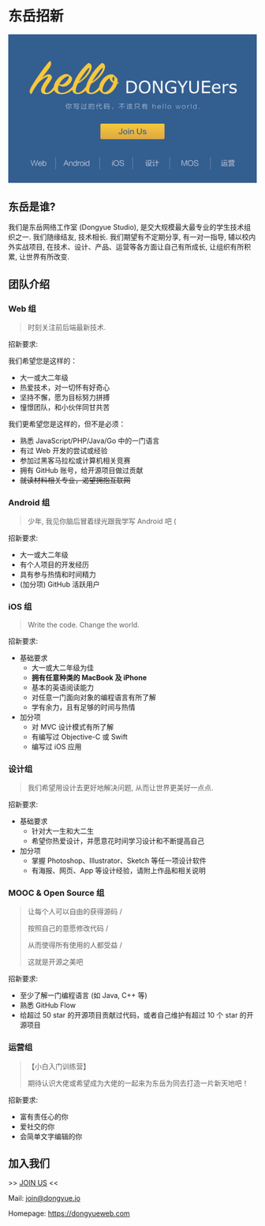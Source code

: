 # 东岳招新

[![poster](images/poster2.png)](mailto:join@dongyue.io)

## 东岳是谁?

我们是东岳网络工作室 (Dongyue Studio), 是交大规模最大最专业的学生技术组织之一. 我们随缘结友, 技术相长. 我们期望有不定期分享, 有一对一指导, 辅以校内外实战项目, 在技术、设计、产品、运营等各方面让自己有所成长, 让组织有所积累, 让世界有所改变.

## 团队介绍

### Web 组

> 时刻关注前后端最新技术.

招新要求:

我们希望您是这样的：
- 大一或大二年级
- 热爱技术，对一切怀有好奇心
- 坚持不懈，愿为目标努力拼搏
- 憧憬团队，和小伙伴同甘共苦

我们更希望您是这样的，但不是必须：
- 熟悉 JavaScript/PHP/Java/Go 中的一门语言
- 有过 Web 开发的尝试或经验
- 参加过黑客马拉松或计算机相关竞赛
- 拥有 GitHub 账号，给开源项目做过贡献
- ~~就读材料相关专业，渴望拥抱互联网~~

### Android 组

> 少年, 我见你脑后冒着绿光跟我学写 Android 吧 (

招新要求:

* 大一或大二年级
* 有个人项目的开发经历
* 具有参与热情和时间精力
* (加分项) GitHub 活跃用户

### iOS 组

> Write the code. Change the world.

招新要求:

- 基础要求
  - 大一或大二年级为佳
  - **拥有任意种类的 MacBook 及 iPhone**
  - 基本的英语阅读能力
  - 对任意一门面向对象的编程语言有所了解
  - 学有余力，且有足够的时间与热情
- 加分项
  - 对 MVC 设计模式有所了解
  - 有编写过 Objective-C 或 Swift
  - 编写过 iOS 应用

### 设计组

> 我们希望用设计去更好地解决问题, 从而让世界更美好一点点.

招新要求:

- 基础要求
  - 针对大一生和大二生
  - 希望你热爱设计，并愿意花时间学习设计和不断提高自己
- 加分项
  - 掌握 Photoshop、Illustrator、Sketch 等任一项设计软件
  - 有海报、网页、App 等设计经验，请附上作品和相关说明

### MOOC & Open Source 组

> 让每个人可以自由的获得源码 /
> 
> 按照自己的意愿修改代码 /
> 
> 从而使得所有使用的人都受益 /
> 
> 这就是开源之美吧

招新要求:

- 至少了解一门编程语言 (如 Java, C++ 等)
- 熟悉 GitHub Flow
- 给超过 50 star 的开源项目贡献过代码，或者自己维护有超过 10 个 star 的开源项目

### 运营组

> 【小白入门训练营】
> 
> 期待认识大佬或希望成为大佬的一起来为东岳为同去打造一片新天地吧！

招新要求:

- 富有责任心的你
- 爱社交的你
- 会简单文字编辑的你

## 加入我们

\>\> [JOIN US](https://tongqu.me/act/16676) << 

Mail: join@dongyue.io

Homepage: https://dongyueweb.com
